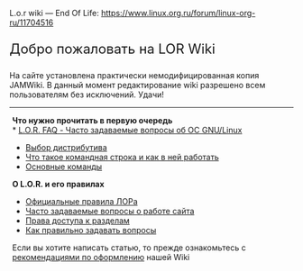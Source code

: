 L.o.r wiki — End Of Life:
<https://www.linux.org.ru/forum/linux-org-ru/11704516>

<div class="top" style="margin: 10px 0; border: 0px #ddd solid;">

<div style="font-size:170%;border: 0px #d00 solid; ">

Добро пожаловать на LOR Wiki

</div>

<div style="margin: 1.0em 0 1.0em 0;font-size:100%;border: 0px #880 solid; ">

На сайте установлена практически немодифицированная копия JAMWiki. В
данный момент редактирование wiki разрешено всем пользователям без
исключений. Удачи\!

</div>

</div>

-----

<div class="mid" style="margin: 10px 0; border: 0px #f0a solid;">

<div style="margin: 1.0em 0 1.0em 0;padding: 0 5px; border: 0px #ddd solid; ">

**Что нужно прочитать в первую очередь**  
\* [L.O.R. FAQ - Часто задаваемые вопросы об ОС
GNU/Linux](Lor-faq "wikilink")

  - [Выбор дистрибутива](Выбор_дистрибутива "wikilink")
  - [Что такое командная строка и как в ней
    работать](Что_такое_командная_строка_и_как_в_ней_работать "wikilink")
  - [Основные команды](Основные_команды "wikilink")  

</div>

<div style="margin: 1.0em 0 1.0em 0;padding: 0 5px; border: 0px #ddd solid; ">

**О L.O.R. и его правилах**

  - [Официальные правила ЛОРа](http://www.linux.org.ru/rules.jsp)
  - [Часто задаваемые вопросы о работе сайта](Linux.org.ru "wikilink")
  - [Права доступа к разделам](LOR_Access_Rights "wikilink")
  - [Как правильно задавать
    вопросы](http://segfault.kiev.ua/smart-questions-ru.html)

</div>

</div>

<div class="bottom" style="margin: 10px 0;border: 0px #00f solid;">

<div style="margin: 1.0em 0 1.0em 0;padding: 0 5px; border: 0px #ddd solid;">

Если вы хотите написать статью, то прежде ознакомьтесь с [рекомендациями
по оформлению](как_правильно_оформлять "wikilink") нашей Wiki

</div>

</div>
